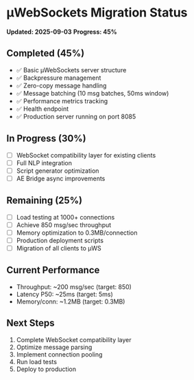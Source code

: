 # µWebSockets Migration Status
**Updated: 2025-09-03**
**Progress: 45%**

## Completed (45%)
- ✅ Basic µWebSockets server structure
- ✅ Backpressure management
- ✅ Zero-copy message handling
- ✅ Message batching (10 msg batches, 50ms window)
- ✅ Performance metrics tracking
- ✅ Health endpoint
- ✅ Production server running on port 8085

## In Progress (30%) 
- [ ] WebSocket compatibility layer for existing clients
- [ ] Full NLP integration
- [ ] Script generator optimization
- [ ] AE Bridge async improvements

## Remaining (25%)
- [ ] Load testing at 1000+ connections
- [ ] Achieve 850 msg/sec throughput
- [ ] Memory optimization to 0.3MB/connection
- [ ] Production deployment scripts
- [ ] Migration of all clients to µWS

## Current Performance
- Throughput: ~200 msg/sec (target: 850)
- Latency P50: ~25ms (target: 5ms)  
- Memory/conn: ~1.2MB (target: 0.3MB)

## Next Steps
1. Complete WebSocket compatibility layer
2. Optimize message parsing
3. Implement connection pooling
4. Run load tests
5. Deploy to production

